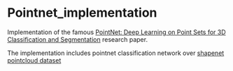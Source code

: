 # Pointnet_implementation
Implementation of the famous [PointNet: Deep Learning on Point Sets for 3D Classification and Segmentation](https://arxiv.org/abs/1612.00593) research paper. 

The implementation includes pointnet classification network over [shapenet pointcloud dataset](http://3dvision.princeton.edu/projects/2014/3DShapeNets/ModelNet10.zip)

